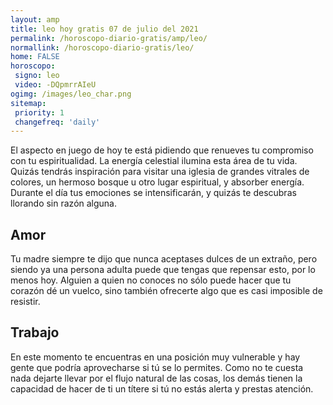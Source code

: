 ```yaml
---
layout: amp
title: leo hoy gratis 07 de julio del 2021 
permalink: /horoscopo-diario-gratis/amp/leo/
normallink: /horoscopo-diario-gratis/leo/
home: FALSE
horoscopo:
 signo: leo
 video: -DQpmrrAIeU
ogimg: /images/leo_char.png
sitemap:
 priority: 1
 changefreq: 'daily'
---
```



El aspecto en juego de hoy te está pidiendo que renueves tu compromiso con tu espiritualidad. La energía celestial ilumina esta área de tu vida. Quizás tendrás inspiración para visitar una iglesia de grandes vitrales de colores, un hermoso bosque u otro lugar espiritual, y absorber energía. Durante el día tus emociones se intensificarán, y quizás te descubras llorando sin razón alguna.

## Amor

Tu madre siempre te dijo que nunca aceptases dulces de un extraño, pero siendo ya una persona adulta puede que tengas que repensar esto, por lo menos hoy. Alguien a quien no conoces no sólo puede hacer que tu corazón dé un vuelco, sino también ofrecerte algo que es casi imposible de resistir.

## Trabajo

En este momento te encuentras en una posición muy vulnerable y hay gente que podría aprovecharse si tú se lo permites. Como no te cuesta nada dejarte llevar por el flujo natural de las cosas, los demás tienen la capacidad de hacer de ti un títere si tú no estás alerta y prestas atención.